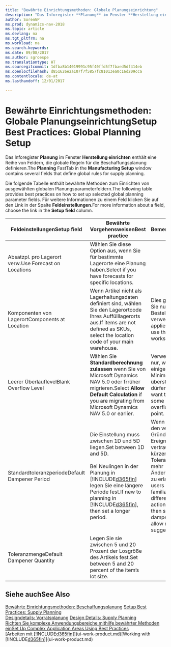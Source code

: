 ```yaml
---
title: "Bewährte Einrichtungsmethoden: Globale Planungseinrichtung"
description: "Das Inforegister **Planung** im Fenster **Herstellung einrichten** enthält eine Reihe von Feldern, die globale Regeln für die Beschaffungsplanung definieren."
author: SorenGP
ms.prod: dynamics-nav-2018
ms.topic: article
ms.devlang: na
ms.tgt_pltfrm: na
ms.workload: na
ms.search.keywords: 
ms.date: 09/08/2017
ms.author: sgroespe
ms.translationtype: HT
ms.sourcegitcommit: 1dfba8b14019991c95f40ffd5f7fbaed5df414eb
ms.openlocfilehash: d851626e2a107f7f5857fc81013ea0c16d209cca
ms.contentlocale: de-at
ms.lasthandoff: 12/01/2017

---
```

# <a name="setup-best-practices-global-planning-setup"></a><span data-ttu-id="cbd72-103">Bewährte Einrichtungsmethoden: Globale Planungseinrichtung</span><span class="sxs-lookup"><span data-stu-id="cbd72-103">Setup Best Practices: Global Planning Setup</span></span>
<span data-ttu-id="cbd72-104">Das Inforegister **Planung** im Fenster **Herstellung einrichten** enthält eine Reihe von Feldern, die globale Regeln für die Beschaffungsplanung definieren.</span><span class="sxs-lookup"><span data-stu-id="cbd72-104">The **Planning** FastTab in the **Manufacturing Setup** window contains several fields that define global rules for supply planning.</span></span>  

 <span data-ttu-id="cbd72-105">Die folgende Tabelle enthält bewährte Methoden zum Einrichten von ausgewählten globalen Planungsparameterfeldern.</span><span class="sxs-lookup"><span data-stu-id="cbd72-105">The following table provides best practices on how to set up selected global planning parameter fields.</span></span> <span data-ttu-id="cbd72-106">Für weitere Informationen zu einem Feld klicken Sie auf den Link in der Spalte **Feldeinstellungen**.</span><span class="sxs-lookup"><span data-stu-id="cbd72-106">For more information about a field, choose the link in the **Setup field** column.</span></span>  

|<span data-ttu-id="cbd72-107">Feldeinstellungen</span><span class="sxs-lookup"><span data-stu-id="cbd72-107">Setup field</span></span>|<span data-ttu-id="cbd72-108">Bewährte Vorgehensweisen</span><span class="sxs-lookup"><span data-stu-id="cbd72-108">Best practice</span></span>|<span data-ttu-id="cbd72-109">Bemerkung</span><span class="sxs-lookup"><span data-stu-id="cbd72-109">Comment</span></span>|  
|-----------------|-------------------|-------------|  
|<span data-ttu-id="cbd72-110">Absatzpl. pro Lagerort verw.</span><span class="sxs-lookup"><span data-stu-id="cbd72-110">Use Forecast on Locations</span></span>|<span data-ttu-id="cbd72-111">Wählen Sie diese Option aus, wenn Sie für bestimmte Lagerorte eine Planung haben.</span><span class="sxs-lookup"><span data-stu-id="cbd72-111">Select if you have forecasts for specific locations.</span></span>||  
|<span data-ttu-id="cbd72-112">Komponenten von Lagerort</span><span class="sxs-lookup"><span data-stu-id="cbd72-112">Components at Location</span></span>|<span data-ttu-id="cbd72-113">Wenn Artikel nicht als Lagerhaltungsdaten definiert sind, wählen Sie den Lagerortcode Ihres Auffülllagerorts aus.</span><span class="sxs-lookup"><span data-stu-id="cbd72-113">If items are not defined as SKUs, select the location code of your main warehouse.</span></span>|<span data-ttu-id="cbd72-114">Dies gilt auch, wenn Sie nur den Bestellvorschlag verwenden.</span><span class="sxs-lookup"><span data-stu-id="cbd72-114">This also applies if you only use the requisition worksheet.</span></span>|  
|<span data-ttu-id="cbd72-115">Leerer Überlauflevel</span><span class="sxs-lookup"><span data-stu-id="cbd72-115">Blank Overflow Level</span></span>|<span data-ttu-id="cbd72-116">Wählen Sie **Standardberechnung zulassen** wenn Sie von Microsoft Dynamics NAV 5.0 oder frrüher migrieren.</span><span class="sxs-lookup"><span data-stu-id="cbd72-116">Select **Allow Default Calculation** if you are migrating from Microsoft Dynamics NAV 5.0 or earlier.</span></span>|<span data-ttu-id="cbd72-117">Verwenden Sie dies nur, wenn alle oder einige Artikel den Minimalbestand übersteigen dürfen.</span><span class="sxs-lookup"><span data-stu-id="cbd72-117">Use only if you want to allow all or some of your items to overflow the reorder point.</span></span>|  
|<span data-ttu-id="cbd72-118">Standardtoleranzperiode</span><span class="sxs-lookup"><span data-stu-id="cbd72-118">Default Dampener Period</span></span>|<span data-ttu-id="cbd72-119">Die Einstellung muss zwischen 1D und 5D liegen.</span><span class="sxs-lookup"><span data-stu-id="cbd72-119">Set between 1D and 5D.</span></span><br /><br /> <span data-ttu-id="cbd72-120">Bei Neulingen in der Planung in [!INCLUDE[d365fin](includes/d365fin_md.md)] legen Sie eine längere Periode fest.</span><span class="sxs-lookup"><span data-stu-id="cbd72-120">If new to planning in [!INCLUDE[d365fin](includes/d365fin_md.md)], then set a longer period.</span></span>|<span data-ttu-id="cbd72-121">Wenn Benutzer mit den verschiedenen Gründen für Ereignismeldungen vertraut sind, dann kürzen Sie die Toleranzperiode, um mehr Änderungsvorschläge zu erlauben.</span><span class="sxs-lookup"><span data-stu-id="cbd72-121">When users are more familiar with the different reasons for action messages, then shorten the dampener period to allow more change suggestions.</span></span>|  
|<span data-ttu-id="cbd72-122">Toleranzmenge</span><span class="sxs-lookup"><span data-stu-id="cbd72-122">Default Dampener Quantity</span></span>|<span data-ttu-id="cbd72-123">Legen Sie sie zwischen 5 und 20 Prozent der Losgröße des Artikels fest.</span><span class="sxs-lookup"><span data-stu-id="cbd72-123">Set between 5 and 20 percent of the item’s lot size.</span></span>||  

## <a name="see-also"></a><span data-ttu-id="cbd72-124">Siehe auch</span><span class="sxs-lookup"><span data-stu-id="cbd72-124">See Also</span></span>  
 <span data-ttu-id="cbd72-125">[Bewährte Einrichtungsmethoden: Beschaffungsplanung](setup-best-practices-supply-planning.md) </span><span class="sxs-lookup"><span data-stu-id="cbd72-125">[Setup Best Practices: Supply Planning](setup-best-practices-supply-planning.md) </span></span>  
 <span data-ttu-id="cbd72-126">[Designdetails: Vorratsplanung](design-details-supply-planning.md) </span><span class="sxs-lookup"><span data-stu-id="cbd72-126">[Design Details: Supply Planning](design-details-supply-planning.md) </span></span>  
 [<span data-ttu-id="cbd72-127">Richten Sie komplexe Anwendungsbereiche mithilfe bewährter Methoden ein</span><span class="sxs-lookup"><span data-stu-id="cbd72-127">Set Up Complex Application Areas Using Best Practices</span></span>](set-up-complex-application-areas-using-best-practices.md)  
 <span data-ttu-id="cbd72-128">[Arbeiten mit [!INCLUDE[d365fin](includes/d365fin_md.md)]](ui-work-product.md)</span><span class="sxs-lookup"><span data-stu-id="cbd72-128">[Working with [!INCLUDE[d365fin](includes/d365fin_md.md)]](ui-work-product.md)</span></span>

